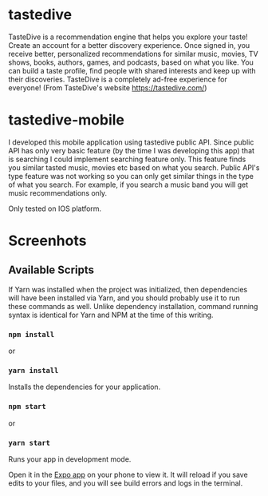 # tastedive
TasteDive is a recommendation engine that helps you explore your taste! Create an account for a better discovery experience. Once signed in, you receive better, personalized recommendations for similar music, movies, TV shows, books, authors, games, and podcasts, based on what you like. You can build a taste profile, find people with shared interests and keep up with their discoveries. TasteDive is a completely ad-free experience for everyone! (From TasteDive's website https://tastedive.com/)

# tastedive-mobile

I developed this mobile application using tastedive public API. Since public API has only very basic feature (by the time I was developing this app) that is searching I could implement searching feature only. This feature finds you similar tasted music, movies etc based on what you search. Public API's type feature was not working so you can only get similar things in the type of what you search. For example, if you search a music band you will get music recommendations only. 

Only tested on IOS platform.

# Screenhots



## Available Scripts

If Yarn was installed when the project was initialized, then dependencies will have been installed via Yarn, and you should probably use it to run these commands as well. Unlike dependency installation, command running syntax is identical for Yarn and NPM at the time of this writing.

### `npm install`
or
### `yarn install`

Installs the dependencies for your application.

### `npm start`
or
### `yarn start`

Runs your app in development mode.

Open it in the [Expo app](https://expo.io) on your phone to view it. It will reload if you save edits to your files, and you will see build errors and logs in the terminal.
